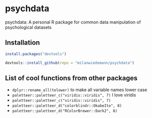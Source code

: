 # psychdata
psychdata: A personal R package for common data manipulation of psychological datasets

## Installation

```r
install.packages("devtools")
```

```r
devtools::install_github(repo = "milanwiedemann/psychdata")
```

## List of cool functions from other packages 

- `dplyr::rename_all(tolower)` to make all variable names lower case
- `paletteer::paletteer_c("viridis::viridis", 7)` I love viridis
- `paletteer::paletteer_c("viridis::viridis", 7)`
- `paletteer::paletteer_d("colorblindr::OkabeIto", 8)`
- `paletteer::paletteer_d("RColorBrewer::Dark2", 8)`
